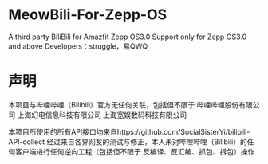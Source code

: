 # MeowBili-For-Zepp-OS
A third party BiliBili for Amazfit Zepp OS3.0
Support only for Zepp OS3.0 and above
Developers：struggle，易QWQ


# 声明

本项目与哔哩哔哩（Bilibili）官方无任何关联，包括但不限于 哔哩哔哩股份有限公司 上海幻电信息科技有限公司 上海宽娱数码科技有限公司

本项目所使用的所有API接口均来自https://github.com/SocialSisterYi/bilibili-API-collect
经过来自各界网友的测试与修正，本人未对哔哩哔哩（Bilibili）的任何客户端进行任何逆向工程（包括但不限于 反编译、反汇编、抓包、拆包）操作